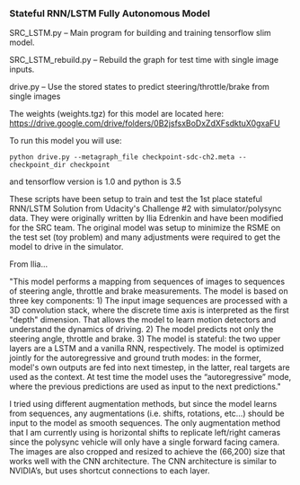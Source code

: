 ### Stateful RNN/LSTM Fully Autonomous Model

SRC_LSTM.py – Main program for building and training tensorflow slim model.

SRC_LSTM_rebuild.py – Rebuild the graph for test time with single image inputs.

drive.py – Use the stored states to predict steering/throttle/brake from single images

The weights (weights.tgz) for this model are located here: https://drive.google.com/drive/folders/0B2jsfsxBoDxZdXFsdktuX0gxaFU

To run this model you will use:

```
python drive.py --metagraph_file checkpoint-sdc-ch2.meta --checkpoint_dir checkpoint
```
 
and tensorflow version is 1.0 and python is 3.5

These scripts have been setup to train and test the 1st place stateful RNN/LSTM Solution from Udacity's Challenge #2 with simulator/polysync data. They were originally written by Ilia Edrenkin and have been modified for the SRC team. The original model was setup to minimize the RSME on the test set (toy problem) and many adjustments were required to get the model to drive in the simulator.

From Ilia...

"This model performs a mapping from sequences of images to sequences of steering angle, throttle and brake measurements. The model is based on three key components: 1) The input image sequences are processed with a 3D convolution stack, where the discrete time axis is interpreted as the first "depth" dimension. That allows the model to learn motion detectors and understand the dynamics of driving. 2) The model predicts not only the steering angle, throttle and brake. 3) The model is stateful: the two upper layers are a LSTM and a vanilla RNN, respectively. The model is optimized jointly for the autoregressive and ground truth modes: in the former, model's own outputs are fed into next timestep, in the latter, real targets are used as the context. At test time the model uses the “autoregressive” mode, where the previous predictions are used as input to the next predictions."

I tried using different augmentation methods, but since the model learns from sequences, any augmentations (i.e. shifts, rotations, etc…) should be input to the model as smooth sequences. The only augmentation method that I am currently using is horizontal shifts to replicate left/right cameras since the polysync vehicle will only have a single forward facing camera. The images are also cropped and resized to achieve the (66,200) size that works well with the CNN architecture. The CNN architecture is similar to NVIDIA’s, but uses shortcut connections to each layer.
